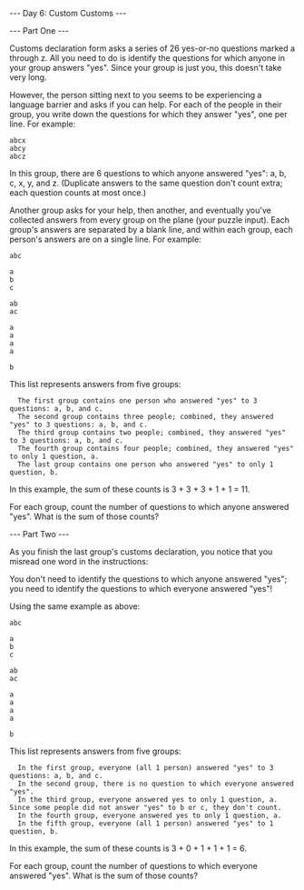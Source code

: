 --- Day 6: Custom Customs ---

--- Part One --- 

Customs declaration form asks a series of 26 yes-or-no questions marked a through z. All you need to do is identify the questions for which anyone in your group answers "yes". Since your group is just you, this doesn't take very long.

However, the person sitting next to you seems to be experiencing a language barrier and asks if you can help. For each of the people in their group, you write down the questions for which they answer "yes", one per line. For example:
```
abcx
abcy
abcz
```
In this group, there are 6 questions to which anyone answered "yes": a, b, c, x, y, and z. (Duplicate answers to the same question don't count extra; each question counts at most once.)

Another group asks for your help, then another, and eventually you've collected answers from every group on the plane (your puzzle input). Each group's answers are separated by a blank line, and within each group, each person's answers are on a single line. For example:
```
abc

a
b
c

ab
ac

a
a
a
a

b
```
This list represents answers from five groups:
```
  The first group contains one person who answered "yes" to 3 questions: a, b, and c.
  The second group contains three people; combined, they answered "yes" to 3 questions: a, b, and c.
  The third group contains two people; combined, they answered "yes" to 3 questions: a, b, and c.
  The fourth group contains four people; combined, they answered "yes" to only 1 question, a.
  The last group contains one person who answered "yes" to only 1 question, b.
```
In this example, the sum of these counts is 3 + 3 + 3 + 1 + 1 = 11.

For each group, count the number of questions to which anyone answered "yes". What is the sum of those counts?

--- Part Two ---

As you finish the last group's customs declaration, you notice that you misread one word in the instructions:

You don't need to identify the questions to which anyone answered "yes"; you need to identify the questions to which everyone answered "yes"!

Using the same example as above:
```
abc

a
b
c

ab
ac

a
a
a
a

b
```
This list represents answers from five groups:
```
  In the first group, everyone (all 1 person) answered "yes" to 3 questions: a, b, and c.
  In the second group, there is no question to which everyone answered "yes".
  In the third group, everyone answered yes to only 1 question, a. Since some people did not answer "yes" to b or c, they don't count.
  In the fourth group, everyone answered yes to only 1 question, a.
  In the fifth group, everyone (all 1 person) answered "yes" to 1 question, b.
```
In this example, the sum of these counts is 3 + 0 + 1 + 1 + 1 = 6.

For each group, count the number of questions to which everyone answered "yes". What is the sum of those counts?
